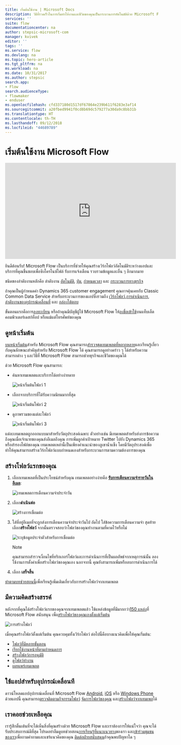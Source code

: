 ```yaml
---
title: เริ่มต้นใช้งาน | Microsoft Docs
description: วิธีที่รวดเร็วในการเริ่มทำให้งานและชีวิตของคุณเป็นกระบวนการอัตโนมัติด้วย Microsoft Flow
services: ''
suite: flow
documentationcenter: na
author: stepsic-microsoft-com
manager: kvivek
editor: ''
tags: ''
ms.service: flow
ms.devlang: na
ms.topic: hero-article
ms.tgt_pltfrm: na
ms.workload: na
ms.date: 10/31/2017
ms.author: stepsic
search.app:
- Flow
search.audienceType:
- flowmaker
- enduser
ms.openlocfilehash: cfd337180d1517df67864e239b611f6283e3af14
ms.sourcegitcommit: a20fbed9941f0cd8b69dc579277a30da9c8bb31b
ms.translationtype: HT
ms.contentlocale: th-TH
ms.lasthandoff: 09/12/2018
ms.locfileid: "44689789"
---
```

# <a name="get-started-with-microsoft-flow"></a>เริ่มต้นใช้งาน Microsoft Flow #

<iframe width="560" height="315" src="https://www.youtube.com/embed/iMteXfAvDSE?list=PL8nfc9haGeb55I9wL9QnWyHp3ctU2_ThF" frameborder="0" allowfullscreen></iframe>

ยินดีต้อนรับ! Microsoft Flow เป็นบริการที่ช่วยให้คุณสร้างเวิร์กโฟลว์อัตโนมัติระหว่างแอปและบริการที่คุณชื่นชอบเพื่อซิงโครไนซ์ไฟล์ รับการแจ้งเตือน รวบรวมข้อมูลและอื่น ๆ อีกมากมาย

ชนิดของลำดับงานหลักคือ ลำดับงาน [อัตโนมัติ](get-started-logic-flow.md), [ปุ่ม](introduction-to-button-flows.md), [กำหนดเวลา](run-scheduled-tasks.md) และ [กระบวนการทางธุรกิจ](business-process-flows-overview.md)

ถ้าคุณเป็นผู้กำหนดค่า Dynamics 365 customer engagement คุณอาจคุ้นเคยกับ Classic Common Data Service สำหรับกระบวนการของแอปซึ่งรวมถึง [เวิร์กโฟลว์](configure-workflow-steps.md),[การดำเนินการ](create-actions.md), [ลำดับงานของอุปกรณ์เคลื่อนที่](create-mobile-task-flow.md) และ [กล่องโต้ตอบ](use-cds-for-apps-dialogs.md)

ขั้นตอนแรกคือการ[ลงทะเบียน](sign-up-sign-in.md) หรือถ้าคุณมีบัญชีผู้ใช้ Microsoft Flow ให้[ลงชื่อเข้าใช้](https://flow.microsoft.com/signin)บนแท็บเล็ต คอมพิวเตอร์เดสก์ท็อป หรือแม้แต่โทรศัพท์ของคุณ

## <a name="check-out-the-start-page"></a>ดูหน้าเริ่มต้น ##

[บนหน้าเริ่มต้น](https://flow.microsoft.com)สำหรับ Microsoft Flow คุณสามารถ[สำรวจชุดเทมเพลตที่หลากหลาย](https://flow.microsoft.com/templates)และเรียนรู้เกี่ยวกับคุณลักษณะสำคัญสำหรับ Microsoft Flow ได้ คุณสามารถดูอย่างคร่าว ๆ ได้สำหรับความสามารถต่าง ๆ และวิธีที่ Microsoft Flow สามารถช่วยธุรกิจและชีวิตของคุณได้

ด้วย Microsoft Flow คุณสามารถ:

- ค้นหาเทมเพลตและบริการได้อย่างง่ายดาย

    ![หน้าเริ่มต้นโฟลว์ 1](./media/getting-started/flowhome1.png)

- เลือกจากบริการที่ได้รับความนิยมมากที่สุด

    ![หน้าเริ่มต้นโฟลว์ 2](./media/getting-started/flowhome2.png)

- ดูภาพรวมของแต่ละโฟลว์

    ![หน้าเริ่มต้นโฟลว์ 3](./media/getting-started/flowhome3.png)

แต่ละเทมเพลตถูกออกแบบมาสำหรับวัตถุประสงค์เฉพาะ ตัวอย่างเช่น มีเทมเพลตสำหรับส่งการข้อความถึงคุณเมื่อเจ้านายของคุณส่งอีเมลถึงคุณ การเพิ่มลูกค้าเป้าหมาย Twitter ไปยัง Dynamics 365 หรือสำรองไฟล์ของคุณ เทมเพลตเหล่านี้เป็นเพียงคำแนะนำของภูเขาน้ำแข็ง โดยมีวัตถุประสงค์เพื่อทำให้คุณสามารถสร้างเวิร์กโฟลว์แบบกำหนดเองสำหรับกระบวนการตามความต้องการของคุณ

## <a name="create-your-first-flow"></a>สร้างโฟลว์แรกของคุณ ##

1. เลือกเทมเพลตที่เป็นประโยชน์สำหรับคุณ เทมเพลตอย่างง่ายคือ [ **รับการเตือนความจำรายวันในอีเมล**](https://flow.microsoft.com/galleries/public/templates/45a3399aa29345308f08b6db0a9c85b9/):

    ![เทมเพลตการเตือนความจำประจำวัน](./media/getting-started/template-details.png)

1. เลือก**ดำเนินต่อ**

    ![สร้างการเชื่อมต่อ](./media/getting-started/create-connection.png)

1. ใส่ที่อยู่อีเมลที่จะถูกส่งการเตือนความจำประจำวันไป ถัดไป ใส่ข้อความการเตือนความจำ สุดท้าย เลือก**สร้างโฟลว์** จากนั้นตรวจสอบว่าโฟลว์ของคุณทำงานตามที่คาดไว้หรือไม่

    ![ระบุข้อมูลประจำตัวสำหรับการเชื่อมต่อ](./media/getting-started/configure-email-details.png)

    > [!NOTE]
    > คุณสามารถสำรวจเงื่อนไขที่ทริกเกอร์โฟลว์และการดำเนินการที่เป็นผลลัพธ์จากเหตุการณ์นั้น ลองใช้งานการตั้งค่าเพื่อสร้างโฟลว์ของคุณเอง นอกจากนี้ คุณยังสามารถเพิ่มหรือลบการดำเนินการได้

1. เลือก **เสร็จสิ้น**

[ทำตามบทช่วยสอนนี้](get-started-logic-template.md)เพื่อเรียนรู้เพิ่มเติมเกี่ยวกับการสร้างโฟลว์จากเทมเพลต

## <a name="get-creative"></a>มีความคิดสร้างสรรค์ ##

หลังจากที่คุณได้สร้างโฟลว์แรกของคุณจากเทมเพลตแล้ว ใช้แหล่งข้อมูลที่มีมากกว่า[150 แหล่ง](https://flow.microsoft.com/connectors/)ที่ Microsoft Flow สนับสนุน เพื่อ[สร้างโฟลว์ของคุณเองตั้งแต่เริ่มต้น](get-started-logic-flow.md)

![การสร้างโฟลว์](./media/getting-started/build-a-flow.png)

เมื่อคุณสร้างโฟลว์ตั้งแต่เริ่มต้น คุณควบคุมทั้งเวิร์กโฟลว์ ต่อไปนี้คือบางแนวคิดเพื่อให้คุณเริ่มต้น:

- [โฟลว์ที่มีหลายขั้นตอน](multi-step-logic-flow.md)
- [เรียกใช้งานหน้าที่ตามกำหนดการ](run-scheduled-tasks.md)
- [สร้างโฟลว์การอนุมัติ](wait-for-approvals.md)
- [ดูโฟลว์ทำงาน](see-a-flow-run.md)
- [เผยแพร่เทมเพลต](publish-a-template.md)

## <a name="use-the-mobile-app"></a>ใช้แอปสำหรับอุปกรณ์เคลื่อนที ##

ดาวน์โหลดแอปอุปกรณ์เคลื่อนที่ Microsoft Flow [Android](https://aka.ms/flowmobiledocsandroid), [iOS](https://aka.ms/flowmobiledocsios) หรือ [Windows Phone](https://aka.ms/flowmobilewindows) ด้วยแอปนี้ คุณสามารถ[ตรวจติดตามกิจกรรมโฟลว์](mobile-monitor-activity.md) [จัดการโฟลว์ของคุณ](mobile-manage-flows.md) และ[สร้างโฟลว์จากเทมเพล](mobile-create-flow.md)ได้

## <a name="were-here-to-help"></a>เราคอยช่วยเหลือคุณ ##

เรารู้สึกตื่นเต้นที่จะได้เห็นสิ่งที่คุณสร้างด้วย Microsoft Flow และเราต้องการให้แน่ใจว่า คุณจะได้รับประสบการณ์ดีที่สุด โปรดอย่าลืมดูบทช่วยสอน[การเรียนรู้ที่แนะแนวทาง](https://flow.microsoft.com/guided-learning/)ของเรา และ[เข้าร่วมชุมชนของเรา](http://go.microsoft.com/fwlink/?LinkID=787467)เพื่อถามคำถามและแชร์แนวคิดของคุณ [ติดต่อฝ่ายสนับสนุน](http://go.microsoft.com/fwlink/?LinkID=787479)ถ้าคุณพบปัญหาใด ๆ
